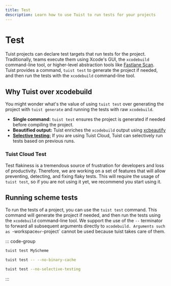 ```yaml
---
title: Test
description: Learn how to use Tuist to run tests for your projects
---
```


# Test

Tuist projects can declare test targets that run tests for the project. Traditionally, teams execute them using Xcode's GUI, the `xcodebuild` command-line tool, or higher-level abstraction tools like [Fastlane Scan](https://docs.fastlane.tools/actions/scan/). Tuist provides a command, `tuist test` to generate the project if needed, and then run the tests with the `xcodebuild` command-line tool.

## Why Tuist over xcodebuild

You might wonder what's the value of using `tuist test` over generating the project with `tuist generate` and running the tests with raw `xcodebuild`. 

- **Single command:** `tuist test` ensures the project is generated if needed before compiling the project.
- **Beautified output:** Tuist enriches the `xcodebuild` output using [xcbeautify](https://github.com/cpisciotta/xcbeautify)
- [**Selective testing:**](/cloud/selective-testing) If you are using Tuist Cloud, Tuist can selectively run tests based on previous runs.

### Tuist Cloud Test <Badge type="warning" text="coming" />

Test flakiness is a tremendous source of frustration for developers and loss of productivity. Therefore, we are working on a set of features that will allow preventing, detecting, and fixing flaky tests. This will require the usage of `tuist test`, so if you are not using it yet, we recommend you start using it.

## Running scheme tests

To run the tests of a project, you can use the `tuist test` command. This command will generate the project if needed, and then run the tests using the `xcodebuild` command-line tool. We support the use of the `--` terminator to forward all subsequent arguments directly to `xcodebuild. Arguments such as `-workspace` or `-project` cannot be used because tuist takes care of them.

::: code-group
```bash [Running scheme tests]
tuist test MyScheme
```
```bash [Running all tests without binary cache]
tuist test -- --no-binary-cache
```

```bash [Running all tests without selective testing]
tuist test --no-selective-testing
```
:::
